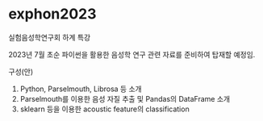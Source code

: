 # exphon2023
실험음성학연구회 하계 특강

2023년 7월 초순 파이썬을 활용한 음성학 연구 관련 자료를 준비하여 탑재할 예정임.

구성(안)
1. Python, Parselmouth, Librosa 등 소개
2. Parselmouth를 이용한 음성 자질 추출 및 Pandas의 DataFrame 소개
3. sklearn 등을 이용한 acoustic feature의 classification 
